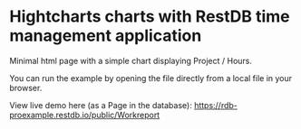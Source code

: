 # Hightcharts charts with RestDB time management application

Minimal html page with a simple chart displaying Project / Hours.

You can run the example by opening the file directly from a local file in your browser.

View live demo here (as a Page in the database): 
https://rdb-proexample.restdb.io/public/Workreport



